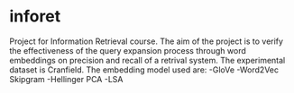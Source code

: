 # inforet
Project for Information Retrieval course.
The aim of the project is to verify the effectiveness of the query expansion 
process through word embeddings on precision and recall of a retrival system.
The experimental dataset is Cranfield. The embedding model used are:
-GloVe
-Word2Vec Skipgram
-Hellinger PCA
-LSA

